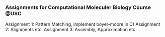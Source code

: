 ### Assignments for Computational Moleculer Biology Course @USC
Assignment 1: Pattern Matching, implement boyer-moore in C)
Assignment 2: Alignments etc.
Assignment 3: Assembly, Approximation etc. 
